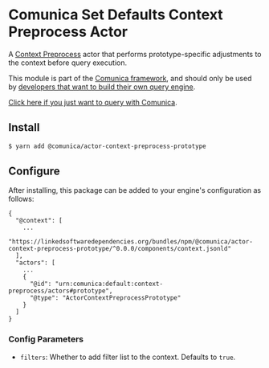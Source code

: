 # Comunica Set Defaults Context Preprocess Actor

A [Context Preprocess](https://github.com/comunica/comunica/tree/master/packages/bus-context-preprocess) actor
that performs prototype-specific adjustments to the context before query execution.

This module is part of the [Comunica framework](https://github.com/comunica/comunica),
and should only be used by [developers that want to build their own query engine](https://comunica.dev/docs/modify/).

[Click here if you just want to query with Comunica](https://comunica.dev/docs/query/).

## Install

```bash
$ yarn add @comunica/actor-context-preprocess-prototype
```

## Configure

After installing, this package can be added to your engine's configuration as follows:
```text
{
  "@context": [
    ...
    "https://linkedsoftwaredependencies.org/bundles/npm/@comunica/actor-context-preprocess-prototype/^0.0.0/components/context.jsonld"
  ],
  "actors": [
    ...
    {
      "@id": "urn:comunica:default:context-preprocess/actors#prototype",
      "@type": "ActorContextPreprocessPrototype"
    }
  ]
}
```

### Config Parameters

* `filters`: Whether to add filter list to the context. Defaults to `true`.
